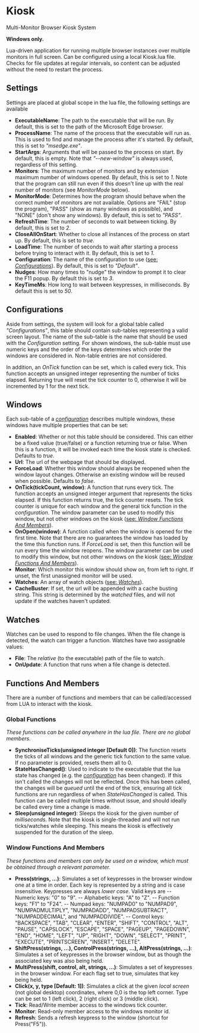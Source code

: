 # Kiosk
Multi-Monitor Browser Kiosk System 

**Windows only.**

Lua-driven application for running multiple browser instances over multiple monitors in full screen. Can be configured using a local Kiosk.lua file.
Checks for file updates at regular intervals, so content can be adjusted without the need to restart the process.  

## Settings
Settings are placed at global scope in the lua file, the following settings are available

- **ExecutableName**: The path to the executable that will be run. By default, this is set to the path of the Microsoft Edge browser.
- **ProcessName**: The name of the process that the executable will run as. This is used to find and manage the process after it's started. By default, this is set to *"msedge.exe"*.
- **StartArgs**: Arguments that will be passed to the process on start. By default, this is empty. Note that *"--new-window"* is always used, regardless of this setting. 
- **Monitors**: The maximum number of monitors and by extension maximum number of windows opened. By default, this is set to *1*. Note that the program can still run even if this doesn't line up with the real number of monitors (see *MonitorMode* below).
- **MonitorMode**: Determines how the program should behave when the correct number of monitors are not available. Options are "FAIL" (stop the program), "PASS" (show as many windows as possible), and "NONE" (don't show any windows). By default, this is set to *"PASS"*.
- **RefreshTime**: The number of seconds to wait between ticking. By default, this is set to *2*.
- **CloseAllOnStart**: Whether to close all instances of the process on start up. By default, this is set to *true*.
- **LoadTime**: The number of seconds to wait after starting a process before trying to interact with it. By default, this is set to *1*.
- **Configuration**: The name of the configuration to use ([see: *Configurations*](#configurations)). By default, this is set to *"Default"*. 
- **Nudges**: How many times to "nudge" the window to prompt it to clear the F11 popup. By default this is set to *3*.
- **KeyTimeMs**: How long to wait between keypresses, in milliseconds. By default this is set to *50*.

## Configurations
Aside from settings, the system will look for a global table called *"Configurations"*, this table should contain sub-tables representing a valid screen layout. The name of the sub-table is the name that should be used with the *Configuration* setting. For shown windows, the sub-table must use numeric keys and the order of the keys determines which order the windows are considered in. Non-table entries are not considered.

In addition, an *OnTick* function can be set, which is called every tick. This function accepts an unsigned integer representing the number of ticks elapsed. Returning true will reset the tick counter to 0, otherwise it will be incremented by 1 for the next tick.

## Windows
Each sub-table of a [*configuration*](#configurations) describes multiple windows, these windows have multiple properties that can be set:
- **Enabled**: Whether or not this table should be considered. This can either be a fixed value (true/false) or a function returning true or false. When this is a function, it will be invoked each time the kiosk state is checked. Defaults to *true*.
- **Url**: The url of the webpage that should be displayed.
- **ForceLoad**: Whether this window should always be reopened when the window layout changes. Otherwise an existing window will be reused when possible. Defaults to *false*.
- **OnTick(tickCount, window)**: A function that runs every tick. The function accepts an unsigned integer argument that represents the ticks elapsed. If this function returns true, the tick counter resets. The tick counter is unique for each window and the general tick function in the *configuration*. The window parameter can be used to modify this window, but not other windows on the kiosk ([see: *Window Functions And Members*](#window-functions-and-members)).
- **OnOpen(window)**: A function called when the window is opened for the first time. Note that there are no guarantees the window has loaded by the time this function runs. If *ForceLoad* is set, then this function will be run every time the window reopens. The window parameter can be used to modify this window, but not other windows on the kiosk ([see: *Window Functions And Members*](#window-functions-and-members)).
- **Monitor**: Which monitor this window should show on, from left to right. If unset, the first unassigned monitor will be used.
- **Watches**: An array of watch objects ([see: *Watches*](#watches)).
- **CacheBuster**: If set, the url will be appended with a cache busting string. This string is determined by the *watched* files, and will not update if the watches haven't updated.

## Watches
Watches can be used to respond to file changes. When the file change is detected, the watch can trigger a function. Watches have two assignable values:
- **File**: The *relative* (to the executable) path of the file to watch.
- **OnUpdate**: A function that runs when a file change is detected.

## Functions And Members
There are a number of functions and members that can be called/accessed from LUA to interact with the kiosk.

### Global Functions
*These functions can be called anywhere in the lua file. There are no global members.*
- **SynchroniseTicks(unsigned integer [Default 0])**: The function resets the ticks of all windows and the generic tick function to the same value. If no parameter is provided, resets them all to 0.
- **StateHasChanged()**: Used to indicate to the executable that the lua state has changed (e.g. the [*configuration*](#configurations) has been changed). If this isn't called the changes will not be reflected. Once this has been called, the changes will be *queued* until the end of the tick, ensuring all tick functions are run regardless of when *StateHasChanged* is called. This function can be called multiple times without issue, and should ideally be called every time a change is made.
- **Sleep(unsigned integer)**: Sleeps the kiosk for the given number of *milliseconds*. Note that the kiosk is single-threaded and will not run ticks/watches while sleeping. This means the kiosk is effectively suspended for the duration of the sleep.

### Window Functions And Members
*These functions and members can only be used on a window, which must be obtained through a relevant parameter.*
- **Press(strings, ...)**: Simulates a set of keypresses in the browser window one at a time in order. Each key is represented by a string and is case insensitive. Keypresses are always *lower case*. Valid keys are
    -- Numeric keys: "0" to "9".
    -- Alphabetic keys: "A" to "Z".
    -- Function keys: "F1" to "F24".
    -- Numpad keys: "NUMPAD0" to "NUMPAD9", "NUMPADMULTIPLY", "NUMPADADD", "NUMPADSUBTRACT", "NUMPADDECIMAL", and "NUMPADDIVIDE".
    -- Control keys: "BACKSPACE", "TAB", "CLEAR", "ENTER", "SHIFT", "CONTROL", "ALT", "PAUSE", "CAPSLOCK", "ESCAPE", "SPACE", "PAGEUP", "PAGEDOWN", "END", "HOME", "LEFT", "UP", "RIGHT", "DOWN", "SELECT", "PRINT", "EXECUTE", "PRINTSCREEN", "INSERT", "DELETE".
- **ShiftPress(strings, ...), ControlPress(strings, ...), AltPress(strings, ...)**: Simulates a set of keypresses in the browser window, but as though the associated key was also being held.
- **MultiPress(shift, control, alt, strings, ...)**: Simulates a set of keypresses in the browser window. For each flag set to true, simulates that key being held.
- **Click(x, y, type [Default: 1])**: Simulates a click at the given *local screen* (not global desktop) coordinates, where 0,0 is the top left corner. Type can be set to 1 (left click), 2 (right click) or 3 (middle click).
- **Tick**: Read/Write member access to the windows tick counter.
- **Monitor**: Read-only member access to the windows monitor id.
- **Refresh**: Sends a refresh keypress to the window (shortcut for Press("F5")).